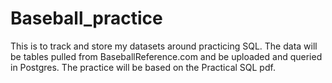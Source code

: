 # Baseball_practice

This is to track and store my datasets around practicing SQL. The data will be tables pulled from BaseballReference.com and be uploaded and queried in Postgres. The practice will be based on the Practical SQL pdf.
